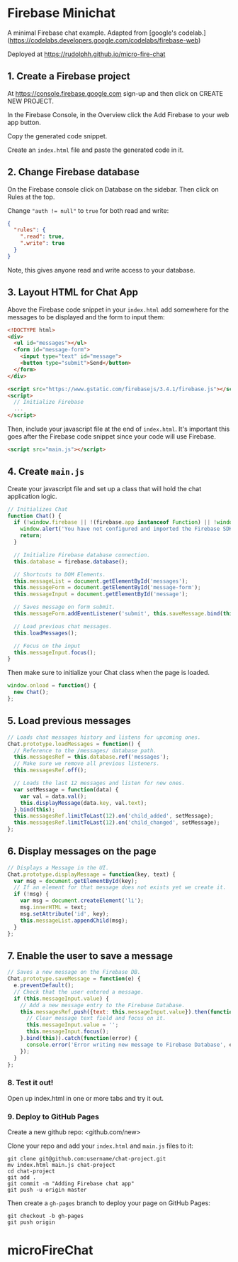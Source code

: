 # Firebase Minichat

A minimal Firebase chat example. Adapted from [google's codelab.]
(https://codelabs.developers.google.com/codelabs/firebase-web)

Deployed at <https://rudolphh.github.io/micro-fire-chat>

## 1. Create a Firebase project

At <https://console.firebase.google.com> sign-up and then click on CREATE NEW PROJECT.

In the Firebase Console, in the Overview click the Add Firebase to your web app button.

Copy the generated code snippet.

Create an `index.html` file and paste the generated code in it.

## 2. Change Firebase database

On the Firebase console click on Database on the sidebar. Then click on Rules at
the top.

Change `"auth != null"` to `true` for both read and write:

```json
{
  "rules": {
    ".read": true,
    ".write": true
  }
}
```

Note, this gives anyone read and write access to your database.

## 3. Layout HTML for Chat App

Above the Firebase code snippet in your `index.html` add somewhere for the
messages to be displayed and the form to input them:

```html
<!DOCTYPE html>
<div>
  <ul id="messages"></ul>
  <form id="message-form">
    <input type="text" id="message">
    <button type="submit">Send</button>
  </form>
</div>

<script src="https://www.gstatic.com/firebasejs/3.4.1/firebase.js"></script>
<script>
  // Initialize Firebase
  ...
</script>
```

Then, include your javascript file at the end of `index.html`. It's important this
goes after the Firebase code snippet since your code will use Firebase.

```html
<script src="main.js"></script>
```


## 4. Create `main.js`

Create your javascript file and set up a class that will hold the chat
application logic.

```js
// Initializes Chat
function Chat() {
  if (!window.firebase || !(firebase.app instanceof Function) || !window.config) {
    window.alert('You have not configured and imported the Firebase SDK.');
    return;
  }

  // Initialize Firebase database connection.
  this.database = firebase.database();

  // Shortcuts to DOM Elements.
  this.messageList = document.getElementById('messages');
  this.messageForm = document.getElementById('message-form');
  this.messageInput = document.getElementById('message');

  // Saves message on form submit.
  this.messageForm.addEventListener('submit', this.saveMessage.bind(this));

  // Load previous chat messages.
  this.loadMessages();

  // Focus on the input
  this.messageInput.focus();
}
```

Then make sure to initialize your Chat class when the page is loaded.

```js
window.onload = function() {
  new Chat();
};
```

## 5. Load previous messages

```js
// Loads chat messages history and listens for upcoming ones.
Chat.prototype.loadMessages = function() {
  // Reference to the /messages/ database path.
  this.messagesRef = this.database.ref('messages');
  // Make sure we remove all previous listeners.
  this.messagesRef.off();

  // Loads the last 12 messages and listen for new ones.
  var setMessage = function(data) {
    var val = data.val();
    this.displayMessage(data.key, val.text);
  }.bind(this);
  this.messagesRef.limitToLast(12).on('child_added', setMessage);
  this.messagesRef.limitToLast(12).on('child_changed', setMessage);
};
```

## 6. Display messages on the page

```js
// Displays a Message in the UI.
Chat.prototype.displayMessage = function(key, text) {
  var msg = document.getElementById(key);
  // If an element for that message does not exists yet we create it.
  if (!msg) {
    var msg = document.createElement('li');
    msg.innerHTML = text;
    msg.setAttribute('id', key);
    this.messageList.appendChild(msg);
  }
};
```

## 7. Enable the user to save a message

```js
// Saves a new message on the Firebase DB.
Chat.prototype.saveMessage = function(e) {
  e.preventDefault();
  // Check that the user entered a message.
  if (this.messageInput.value) {
    // Add a new message entry to the Firebase Database.
    this.messagesRef.push({text: this.messageInput.value}).then(function() {
      // Clear message text field and focus on it.
      this.messageInput.value = '';
      this.messageInput.focus();
    }.bind(this)).catch(function(error) {
      console.error('Error writing new message to Firebase Database', error);
    });
  }
};
```

### 8. Test it out!

Open up index.html in one or more tabs and try it out.

### 9. Deploy to GitHub Pages

Create a new github repo: <github.com/new>

Clone your repo and add your `index.html` and `main.js` files to it:

```
git clone git@github.com:username/chat-project.git
mv index.html main.js chat-project
cd chat-project
git add .
git commit -m "Adding Firebase chat app"
git push -u origin master
```

Then create a `gh-pages` branch to deploy your page on GitHub Pages:

```
git checkout -b gh-pages
git push origin
```
# microFireChat
